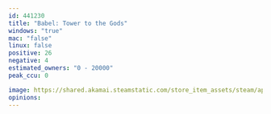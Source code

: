 ```yaml
---
id: 441230
title: "Babel: Tower to the Gods"
windows: "true"
mac: "false"
linux: false
positive: 26
negative: 4
estimated_owners: "0 - 20000"
peak_ccu: 0

image: https://shared.akamai.steamstatic.com/store_item_assets/steam/apps/441230/header.jpg?t=1567970793
opinions:
---
```

